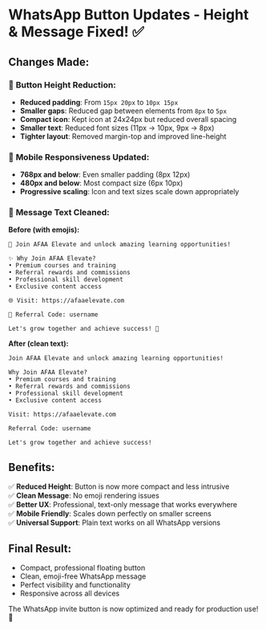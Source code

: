 # WhatsApp Button Updates - Height & Message Fixed! ✅

## Changes Made:

### 🔧 **Button Height Reduction:**
- **Reduced padding**: From `15px 20px` to `10px 15px`
- **Smaller gaps**: Reduced gap between elements from `8px` to `5px`
- **Compact icon**: Kept icon at 24x24px but reduced overall spacing
- **Smaller text**: Reduced font sizes (11px → 10px, 9px → 8px)
- **Tighter layout**: Removed margin-top and improved line-height

### 📱 **Mobile Responsiveness Updated:**
- **768px and below**: Even smaller padding (8px 12px)
- **480px and below**: Most compact size (6px 10px)
- **Progressive scaling**: Icon and text sizes scale down appropriately

### 💬 **Message Text Cleaned:**
**Before (with emojis):**
```
🚀 Join AFAA Elevate and unlock amazing learning opportunities!

✨ Why Join AFAA Elevate?
• Premium courses and training
• Referral rewards and commissions
• Professional skill development
• Exclusive content access

🌐 Visit: https://afaaelevate.com

🎁 Referral Code: username

Let's grow together and achieve success! 💪
```

**After (clean text):**
```
Join AFAA Elevate and unlock amazing learning opportunities!

Why Join AFAA Elevate?
• Premium courses and training
• Referral rewards and commissions
• Professional skill development
• Exclusive content access

Visit: https://afaaelevate.com

Referral Code: username

Let's grow together and achieve success!
```

## Benefits:
✅ **Reduced Height**: Button is now more compact and less intrusive  
✅ **Clean Message**: No emoji rendering issues  
✅ **Better UX**: Professional, text-only message that works everywhere  
✅ **Mobile Friendly**: Scales down perfectly on smaller screens  
✅ **Universal Support**: Plain text works on all WhatsApp versions  

## Final Result:
- Compact, professional floating button
- Clean, emoji-free WhatsApp message
- Perfect visibility and functionality
- Responsive across all devices

The WhatsApp invite button is now optimized and ready for production use! 🚀